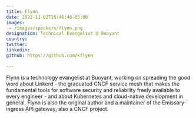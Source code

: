 ```yaml
---
title: Flynn
date: 2022-11-02T16:46:48-05:00
images:
 - /images/speakers/flynn.png
designation: Technical Evangelist @ Buoyant
country: 
twitter: 
linkedin: 
github: https://github.com/kflynn

---
```


Flynn is a technology evangelist at Buoyant, working on spreading the good word about Linkerd - the graduated CNCF service mesh that makes the fundamental tools for software security and reliability freely available to every engineer - and about Kubernetes and cloud-native development in general. Flynn is also the original author and a maintainer of the Emissary-ingress API gateway, also a CNCF project.
